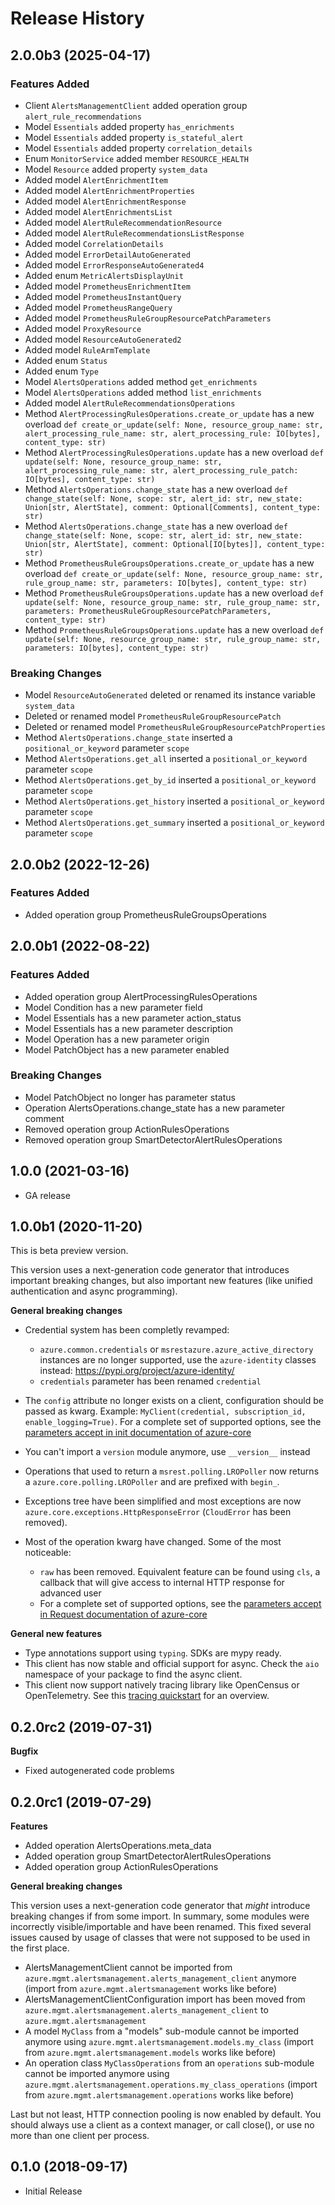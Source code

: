 # Release History

## 2.0.0b3 (2025-04-17)

### Features Added

  - Client `AlertsManagementClient` added operation group `alert_rule_recommendations`
  - Model `Essentials` added property `has_enrichments`
  - Model `Essentials` added property `is_stateful_alert`
  - Model `Essentials` added property `correlation_details`
  - Enum `MonitorService` added member `RESOURCE_HEALTH`
  - Model `Resource` added property `system_data`
  - Added model `AlertEnrichmentItem`
  - Added model `AlertEnrichmentProperties`
  - Added model `AlertEnrichmentResponse`
  - Added model `AlertEnrichmentsList`
  - Added model `AlertRuleRecommendationResource`
  - Added model `AlertRuleRecommendationsListResponse`
  - Added model `CorrelationDetails`
  - Added model `ErrorDetailAutoGenerated`
  - Added model `ErrorResponseAutoGenerated4`
  - Added enum `MetricAlertsDisplayUnit`
  - Added model `PrometheusEnrichmentItem`
  - Added model `PrometheusInstantQuery`
  - Added model `PrometheusRangeQuery`
  - Added model `PrometheusRuleGroupResourcePatchParameters`
  - Added model `ProxyResource`
  - Added model `ResourceAutoGenerated2`
  - Added model `RuleArmTemplate`
  - Added enum `Status`
  - Added enum `Type`
  - Model `AlertsOperations` added method `get_enrichments`
  - Model `AlertsOperations` added method `list_enrichments`
  - Added model `AlertRuleRecommendationsOperations`
  - Method `AlertProcessingRulesOperations.create_or_update` has a new overload `def create_or_update(self: None, resource_group_name: str, alert_processing_rule_name: str, alert_processing_rule: IO[bytes], content_type: str)`
  - Method `AlertProcessingRulesOperations.update` has a new overload `def update(self: None, resource_group_name: str, alert_processing_rule_name: str, alert_processing_rule_patch: IO[bytes], content_type: str)`
  - Method `AlertsOperations.change_state` has a new overload `def change_state(self: None, scope: str, alert_id: str, new_state: Union[str, AlertState], comment: Optional[Comments], content_type: str)`
  - Method `AlertsOperations.change_state` has a new overload `def change_state(self: None, scope: str, alert_id: str, new_state: Union[str, AlertState], comment: Optional[IO[bytes]], content_type: str)`
  - Method `PrometheusRuleGroupsOperations.create_or_update` has a new overload `def create_or_update(self: None, resource_group_name: str, rule_group_name: str, parameters: IO[bytes], content_type: str)`
  - Method `PrometheusRuleGroupsOperations.update` has a new overload `def update(self: None, resource_group_name: str, rule_group_name: str, parameters: PrometheusRuleGroupResourcePatchParameters, content_type: str)`
  - Method `PrometheusRuleGroupsOperations.update` has a new overload `def update(self: None, resource_group_name: str, rule_group_name: str, parameters: IO[bytes], content_type: str)`

### Breaking Changes

  - Model `ResourceAutoGenerated` deleted or renamed its instance variable `system_data`
  - Deleted or renamed model `PrometheusRuleGroupResourcePatch`
  - Deleted or renamed model `PrometheusRuleGroupResourcePatchProperties`
  - Method `AlertsOperations.change_state` inserted a `positional_or_keyword` parameter `scope`
  - Method `AlertsOperations.get_all` inserted a `positional_or_keyword` parameter `scope`
  - Method `AlertsOperations.get_by_id` inserted a `positional_or_keyword` parameter `scope`
  - Method `AlertsOperations.get_history` inserted a `positional_or_keyword` parameter `scope`
  - Method `AlertsOperations.get_summary` inserted a `positional_or_keyword` parameter `scope`

## 2.0.0b2 (2022-12-26)

### Features Added

  - Added operation group PrometheusRuleGroupsOperations

## 2.0.0b1 (2022-08-22)

### Features Added

  - Added operation group AlertProcessingRulesOperations
  - Model Condition has a new parameter field
  - Model Essentials has a new parameter action_status
  - Model Essentials has a new parameter description
  - Model Operation has a new parameter origin
  - Model PatchObject has a new parameter enabled

### Breaking Changes

  - Model PatchObject no longer has parameter status
  - Operation AlertsOperations.change_state has a new parameter comment
  - Removed operation group ActionRulesOperations
  - Removed operation group SmartDetectorAlertRulesOperations

## 1.0.0 (2021-03-16)

- GA release

## 1.0.0b1 (2020-11-20)

This is beta preview version.

This version uses a next-generation code generator that introduces important breaking changes, but also important new features (like unified authentication and async programming).

**General breaking changes**

- Credential system has been completly revamped:

  - `azure.common.credentials` or `msrestazure.azure_active_directory` instances are no longer supported, use the `azure-identity` classes instead: https://pypi.org/project/azure-identity/
  - `credentials` parameter has been renamed `credential`

- The `config` attribute no longer exists on a client, configuration should be passed as kwarg. Example: `MyClient(credential, subscription_id, enable_logging=True)`. For a complete set of
  supported options, see the [parameters accept in init documentation of azure-core](https://github.com/Azure/azure-sdk-for-python/blob/main/sdk/core/azure-core/CLIENT_LIBRARY_DEVELOPER.md#available-policies)
- You can't import a `version` module anymore, use `__version__` instead
- Operations that used to return a `msrest.polling.LROPoller` now returns a `azure.core.polling.LROPoller` and are prefixed with `begin_`.
- Exceptions tree have been simplified and most exceptions are now `azure.core.exceptions.HttpResponseError` (`CloudError` has been removed).
- Most of the operation kwarg have changed. Some of the most noticeable:

  - `raw` has been removed. Equivalent feature can be found using `cls`, a callback that will give access to internal HTTP response for advanced user
  - For a complete set of
  supported options, see the [parameters accept in Request documentation of azure-core](https://github.com/Azure/azure-sdk-for-python/blob/main/sdk/core/azure-core/CLIENT_LIBRARY_DEVELOPER.md#available-policies)

**General new features**

- Type annotations support using `typing`. SDKs are mypy ready.
- This client has now stable and official support for async. Check the `aio` namespace of your package to find the async client.
- This client now support natively tracing library like OpenCensus or OpenTelemetry. See this [tracing quickstart](https://github.com/Azure/azure-sdk-for-python/tree/main/sdk/core/azure-core-tracing-opentelemetry) for an overview.


## 0.2.0rc2 (2019-07-31)

**Bugfix**

  - Fixed autogenerated code problems

## 0.2.0rc1 (2019-07-29)

**Features**

  - Added operation AlertsOperations.meta_data
  - Added operation group SmartDetectorAlertRulesOperations
  - Added operation group ActionRulesOperations

**General breaking changes**

This version uses a next-generation code generator that *might*
introduce breaking changes if from some import. In summary, some modules
were incorrectly visible/importable and have been renamed. This fixed
several issues caused by usage of classes that were not supposed to be
used in the first place.

  - AlertsManagementClient cannot be imported from
    `azure.mgmt.alertsmanagement.alerts_management_client` anymore
    (import from `azure.mgmt.alertsmanagement` works like before)
  - AlertsManagementClientConfiguration import has been moved from
    `azure.mgmt.alertsmanagement.alerts_management_client` to
    `azure.mgmt.alertsmanagement`
  - A model `MyClass` from a "models" sub-module cannot be imported
    anymore using `azure.mgmt.alertsmanagement.models.my_class`
    (import from `azure.mgmt.alertsmanagement.models` works like
    before)
  - An operation class `MyClassOperations` from an `operations`
    sub-module cannot be imported anymore using
    `azure.mgmt.alertsmanagement.operations.my_class_operations`
    (import from `azure.mgmt.alertsmanagement.operations` works like
    before)

Last but not least, HTTP connection pooling is now enabled by default.
You should always use a client as a context manager, or call close(), or
use no more than one client per process.

## 0.1.0 (2018-09-17)

  - Initial Release
